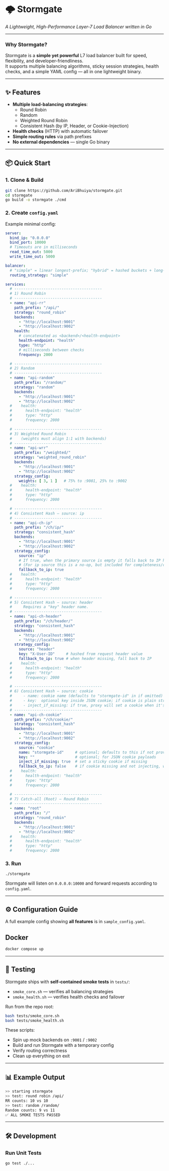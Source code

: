 # 🌩️ Stormgate
*A Lightweight, High-Performance Layer-7 Load Balancer written in Go*

---

### **Why Stormgate?**
Stormgate is a **simple yet powerful** L7 load balancer built for speed, flexibility, and developer-friendliness.  
It supports multiple balancing algorithms, sticky session strategies, health checks, and a simple YAML config — all in one lightweight binary.

---

## ✨ Features
- **Multiple load-balancing strategies**:
    - Round Robin
    - Random
    - Weighted Round Robin
    - Consistent Hash (by IP, Header, or Cookie-Injection)
- **Health checks** (HTTP) with automatic failover
- **Simple routing rules** via path prefixes
- **No external dependencies** — single Go binary

---

## 📦 Quick Start

### 1. Clone & Build
```bash
git clone https://github.com/AriBhuiya/stormgate.git
cd stormgate
go build -o stormgate ./cmd
```

### 2. Create `config.yaml`
Example minimal config:
```yaml
server:
  bind_ip: "0.0.0.0"
  bind_port: 10000
  # Timeouts are in milliseconds
  read_time_out: 5000
  write_time_out: 5000

balancer:
  # "simple" = linear longest-prefix; "hybrid" = hashed buckets + long-prefix list
  routing_strategy: "simple"

services:
  # ---------------------------------------
  # 1) Round Robin
  # ---------------------------------------
  - name: "api-rr"
    path_prefix: "/api/"
    strategy: "round_robin"
    backends:
      - "http://localhost:9001"
      - "http://localhost:9002"
    health:
      # concatenated as <backend>/<health-endpoint>
      health-endpoint: "health"
      type: "http"
      # milliseconds between checks
      frequency: 2000

  # ---------------------------------------
  # 2) Random
  # ---------------------------------------
  - name: "api-random"
    path_prefix: "/random/"
    strategy: "random"
    backends:
      - "http://localhost:9001"
      - "http://localhost:9002"
  #    health:
  #      health-endpoint: "health"
  #      type: "http"
  #      frequency: 2000

  # ---------------------------------------
  # 3) Weighted Round Robin
  #    (weights must align 1:1 with backends)
  # ---------------------------------------
  - name: "api-wrr"
    path_prefix: "/weighted/"
    strategy: "weighted_round_robin"
    backends:
      - "http://localhost:9001"
      - "http://localhost:9002"
    strategy_config:
      weights: [ 3, 1 ]   # 75% to :9001, 25% to :9002
  #    health:
  #      health-endpoint: "health"
  #      type: "http"
  #      frequency: 2000

  # ---------------------------------------
  # 4) Consistent Hash — source: ip
  # ---------------------------------------
  - name: "api-ch-ip"
    path_prefix: "/ch/ip/"
    strategy: "consistent_hash"
    backends:
      - "http://localhost:9001"
      - "http://localhost:9002"
    strategy_config:
      source: "ip"
      # If true, when the primary source is empty it falls back to IP hashing.
      # (For ip source this is a no-op, but included for completeness/compat)
      fallback_to_ip: true
  #    health:
  #      health-endpoint: "health"
  #      type: "http"
  #      frequency: 2000

  # ---------------------------------------
  # 5) Consistent Hash — source: header
  #     Requires a "key" header name.
  # ---------------------------------------
  - name: "api-ch-header"
    path_prefix: "/ch/header/"
    strategy: "consistent_hash"
    backends:
      - "http://localhost:9001"
      - "http://localhost:9002"
    strategy_config:
      source: "header"
      key: "X-User-ID"     # hashed from request header value
      fallback_to_ip: true # when header missing, fall back to IP
  #    health:
  #      health-endpoint: "health"
  #      type: "http"
  #      frequency: 2000

  # ---------------------------------------
  # 6) Consistent Hash — source: cookie
  #     - name: cookie name (defaults to "stormgate-id" in if omitted)
  #     - key:  optional key inside JSON cookie; if cookie is plain string, leave empty
  #     - inject_if_missing: if true, proxy will set a cookie when it's not present
  # ---------------------------------------
  - name: "api-ch-cookie"
    path_prefix: "/ch/cookie/"
    strategy: "consistent_hash"
    backends:
      - "http://localhost:9001"
      - "http://localhost:9002"
    strategy_config:
      source: "cookie"
      name: "stormgate-id"     # optional; defaults to this if not provided
      key: ""                  # optional; for JSON cookie payloads
      inject_if_missing: true  # set a sticky cookie if missing
      fallback_to_ip: false    # if cookie missing and not injecting, whether to fall back to IP
  #    health:
  #      health-endpoint: "health"
  #      type: "http"
  #      frequency: 2000

  # ---------------------------------------
  # 7) Catch‑all (Root) — Round Robin
  # ---------------------------------------
  - name: "root"
    path_prefix: "/"
    strategy: "round_robin"
    backends:
      - "http://localhost:9001"
      - "http://localhost:9002"
  #    health:
  #      health-endpoint: "health"
  #      type: "http"
  #      frequency: 2000
```

### 3. Run
```
./stormgate
```
Stormgate will listen on `0.0.0.0:10000` and forward requests according to `config.yaml`.

---

## ⚙️ Configuration Guide

A full example config showing **all features** is in `sample_config.yaml`.

## Docker
```bash
docker compose up
```


---

## 🧪 Testing

Stormgate ships with **self-contained smoke tests** in `tests/`:
- `smoke_core.sh` — verifies all balancing strategies
- `smoke_health.sh` — verifies health checks and failover

Run from the repo root:
```bash
bash tests/smoke_core.sh
bash tests/smoke_health.sh
```

These scripts:
- Spin up mock backends on `:9001` / `:9002`
- Build and run Stormgate with a temporary config
- Verify routing correctness
- Clean up everything on exit

---

## 📊 Example Output
```bash
>> starting stormgate
>> test: round robin /api/
RR counts: 10 vs 10
>> test: random /random/
Random counts: 9 vs 11
✅ ALL SMOKE TESTS PASSED
```

---

## 🛠 Development

### Run Unit Tests
```bash
go test ./...
```